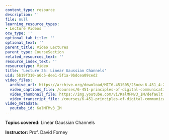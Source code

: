 ```yaml
---
content_type: resource
description: ''
file: null
learning_resource_types:
- Lecture Videos
ocw_type: ''
optional_tab_title: ''
optional_text: ''
parent_title: Video Lectures
parent_type: CourseSection
related_resources_text: ''
resource_index_text: ''
resourcetype: Video
title: 'Lecture 25: Linear Gaussian Channels'
uid: 5b19f310-a6c5-dee1-5f1a-9bdcea09ced2
video_files:
  archive_url: https://archive.org/download/MIT6.451S05/25ocw-6.451_4-261-11may2005-220k.mp4
  video_captions_file: /courses/6-451-principles-of-digital-communication-ii-spring-2005/89f028e5ca5a568ba8e8a167ad14bcd2_KalMFMv3_IM.vtt
  video_thumbnail_file: https://img.youtube.com/vi/KalMFMv3_IM/default.jpg
  video_transcript_file: /courses/6-451-principles-of-digital-communication-ii-spring-2005/0df71ab812b4291b223ecd69d46de64e_KalMFMv3_IM.pdf
video_metadata:
  youtube_id: KalMFMv3_IM
---
```


**Topics covered:** Linear Gaussian Channels

**Instructor:** Prof. David Forney